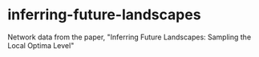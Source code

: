 # inferring-future-landscapes
Network data from the paper, "Inferring Future Landscapes: Sampling the Local Optima Level"
